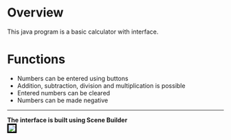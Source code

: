 # Overview
This java program is a basic calculator with interface.

# Functions
- Numbers can be entered using buttons
- Addition, subtraction, division and multiplication is possible
- Entered numbers can be cleared
- Numbers can be made negative
<hr>
<b>The interface is built using Scene Builder</b>
<br>
<image src="interface_calc.png" style="border-style: solid; border-color: black; border-width: 3px;">
